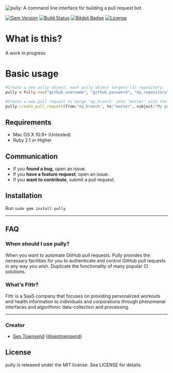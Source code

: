 ![pully: A command line interface for building a pull request bot](https://raw.githubusercontent.com/sotownsend/pully/master/logo.png)

[![Gem Version](https://badge.fury.io/rb/pully.svg)](http://badge.fury.io/rb/pully)
[![Build Status](https://travis-ci.org/sotownsend/Pully.svg?branch=master)](https://travis-ci.org/sotownsend/Pully)
[![Bitdeli Badge](https://d2weczhvl823v0.cloudfront.net/sotownsend/pully/trend.png)](https://bitdeli.com/free "Bitdeli Badge")
[![License](http://img.shields.io/badge/license-MIT-green.svg?style=flat)](https://github.com/sotownsend/pully/blob/master/LICENSE)

# What is this?

A work in progress

# Basic usage
```ruby
#Create a new pully object, each pully object targets (1) repository.
pully = Pully.new("github_username", "github_password", "my_repository")

#Create a new pull request to merge 'my_branch' into 'master' with the title 'My pull request' and the message 'Hey XXX...'
pully.create_pull_request(from:"my_branch", to:"master", subject:"My pull request", message:"Hey XXXX, can you merge this for me?")
```

## Requirements

- Mac OS X 10.9+ (Untested)
- Ruby 2.1 or Higher

## Communication

- If you **found a bug**, open an issue.
- If you **have a feature request**, open an issue.
- If you **want to contribute**, submit a pull request.

## Installation

Run `sudo gem install pully`

---

## FAQ

### When should I use pully?

When you want to automate GitHub pull requests.  Pully provides the necessary facilities for you to authenticate and control GitHub pull requests in
any way you wish.  Duplicate the functionality of many popular CI solutions.

### What's Fittr?

Fittr is a SaaS company that focuses on providing personalized workouts and health information to individuals and corporations through phenomenal interfaces and algorithmic data-collection and processing.

* * *

### Creator

- [Seo Townsend](http://github.com/sotownsend) ([@seotownsend](https://twitter.com/seotownsend))

## License

pully is released under the MIT license. See LICENSE for details.
